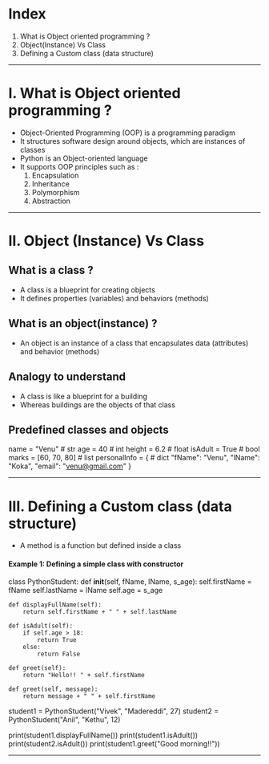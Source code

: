 # Index
1. What is Object oriented programming ?
2. Object(Instance) Vs Class
3. Defining a Custom class (data structure)
------------------------------------------------------------------------------------------------------------------------------------------------------------------------------------------------------------------
# I. What is Object oriented programming ?
 - Object-Oriented Programming (OOP) is a programming paradigm
 - It structures software design around objects, which are instances of classes
 - Python is an Object-oriented language
 - It supports OOP principles such as :
    1. Encapsulation
    2. Inheritance
    3. Polymorphism
    4. Abstraction
------------------------------------------------------------------------------------------------------------------------------------------------------------------------------------------------------------------
# II. Object (Instance) Vs Class

## What is a class ?
 - A class is a blueprint for creating objects
 - It defines properties (variables) and behaviors (methods)

## What is an object(instance) ?
 - An object is an instance of a class that encapsulates data (attributes) and behavior (methods)

## Analogy to understand 
 - A class is like a blueprint for a building
 - Whereas buildings are the objects of that class
 
## Predefined classes and objects
name = "Venu"           # str 
age = 40                # int
height = 6.2            # float
isAdult = True          # bool
marks = [60, 70, 80]    # list
personalInfo = {        # dict
 "fName": "Venu",
 "lName": "Koka",
 "email": "venu@gmail.com"
}
 
-----------------------------------------------------------------------------------------------------------------------------------------------------------------------------------------------------------------
# III. Defining a Custom class (data structure)
- A method is a function but defined inside a class

#### Example 1: Defining a simple class with constructor 
class PythonStudent:
    def __init__(self, fName, lName, s_age):
        self.firstName = fName
        self.lastName = lName
        self.age = s_age

    def displayFullName(self):
        return self.firstName + " " + self.lastName
        
    def isAdult(self):
        if self.age > 18:
            return True
        else:
            return False
            
    def greet(self):
        return "Hello!! " + self.firstName  

    def greet(self, message):
        return message + " " + self.firstName  
            

student1 = PythonStudent("Vivek", "Madereddi", 27)
student2 = PythonStudent("Anil", "Kethu", 12)

print(student1.displayFullName())
print(student1.isAdult())
print(student2.isAdult())
print(student1.greet("Good morning!!"))

-----------------------------------------------------------------------------------------------------------------------------------------------------------------------------------------------------------------























